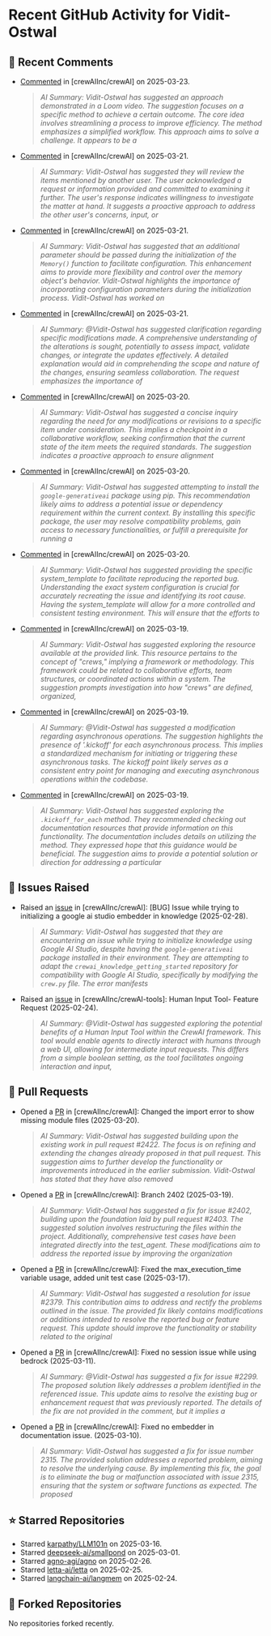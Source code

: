 # Recent GitHub Activity for Vidit-Ostwal

## 💬 Recent Comments
- [Commented](https://github.com/crewAIInc/crewAI/pull/2312#issuecomment-2746349906) in [crewAIInc/crewAI] on 2025-03-23.
  > *AI Summary: Vidit-Ostwal has suggested an approach demonstrated in a Loom video. The suggestion focuses on a specific method to achieve a certain outcome. The core idea involves streamlining a process to improve efficiency. The method emphasizes a simplified workflow. This approach aims to solve a challenge. It appears to be a*
- [Commented](https://github.com/crewAIInc/crewAI/pull/2312#issuecomment-2744298524) in [crewAIInc/crewAI] on 2025-03-21.
  > *AI Summary: Vidit-Ostwal has suggested they will review the items mentioned by another user. The user acknowledged a request or information provided and committed to examining it further. The user's response indicates willingness to investigate the matter at hand. It suggests a proactive approach to address the other user's concerns, input, or*
- [Commented](https://github.com/crewAIInc/crewAI/pull/2429#issuecomment-2744296725) in [crewAIInc/crewAI] on 2025-03-21.
  > *AI Summary: Vidit-Ostwal has suggested that an additional parameter should be passed during the initialization of the `Memory()` function to facilitate configuration. This enhancement aims to provide more flexibility and control over the memory object's behavior. Vidit-Ostwal highlights the importance of incorporating configuration parameters during the initialization process. Vidit-Ostwal has worked on*
- [Commented](https://github.com/crewAIInc/crewAI/issues/2055#issuecomment-2743665861) in [crewAIInc/crewAI] on 2025-03-21.
  > *AI Summary: @Vidit-Ostwal has suggested clarification regarding specific modifications made. A comprehensive understanding of the alterations is sought, potentially to assess impact, validate changes, or integrate the updates effectively. A detailed explanation would aid in comprehending the scope and nature of the changes, ensuring seamless collaboration. The request emphasizes the importance of*
- [Commented](https://github.com/crewAIInc/crewAI/pull/2265#issuecomment-2741133791) in [crewAIInc/crewAI] on 2025-03-20.
  > *AI Summary: Vidit-Ostwal has suggested a concise inquiry regarding the need for any modifications or revisions to a specific item under consideration. This implies a checkpoint in a collaborative workflow, seeking confirmation that the current state of the item meets the required standards. The suggestion indicates a proactive approach to ensure alignment*
- [Commented](https://github.com/crewAIInc/crewAI/issues/2421#issuecomment-2740100349) in [crewAIInc/crewAI] on 2025-03-20.
  > *AI Summary: Vidit-Ostwal has suggested attempting to install the `google-generativeai` package using pip. This recommendation likely aims to address a potential issue or dependency requirement within the current context. By installing this specific package, the user may resolve compatibility problems, gain access to necessary functionalities, or fulfill a prerequisite for running a*
- [Commented](https://github.com/crewAIInc/crewAI/issues/2417#issuecomment-2740019055) in [crewAIInc/crewAI] on 2025-03-20.
  > *AI Summary: Vidit-Ostwal has suggested providing the specific system_template to facilitate reproducing the reported bug. Understanding the exact system configuration is crucial for accurately recreating the issue and identifying its root cause. Having the system_template will allow for a more controlled and consistent testing environment. This will ensure that the efforts to*
- [Commented](https://github.com/crewAIInc/crewAI/issues/2406#issuecomment-2737664282) in [crewAIInc/crewAI] on 2025-03-19.
  > *AI Summary: Vidit-Ostwal has suggested exploring the resource available at the provided link. This resource pertains to the concept of "crews," implying a framework or methodology. This framework could be related to collaborative efforts, team structures, or coordinated actions within a system. The suggestion prompts investigation into how "crews" are defined, organized,*
- [Commented](https://github.com/crewAIInc/crewAI/issues/2406#issuecomment-2737661658) in [crewAIInc/crewAI] on 2025-03-19.
  > *AI Summary: @Vidit-Ostwal has suggested a modification regarding asynchronous operations. The suggestion highlights the presence of '.kickoff' for each asynchronous process. This implies a standardized mechanism for initiating or triggering these asynchronous tasks. The kickoff point likely serves as a consistent entry point for managing and executing asynchronous operations within the codebase.*
- [Commented](https://github.com/crewAIInc/crewAI/issues/2406#issuecomment-2737561006) in [crewAIInc/crewAI] on 2025-03-19.
  > *AI Summary: Vidit-Ostwal has suggested exploring the `.kickoff_for_each` method. They recommended checking out documentation resources that provide information on this functionality. The documentation includes details on utilizing the method. They expressed hope that this guidance would be beneficial. The suggestion aims to provide a potential solution or direction for addressing a particular*

## 🐛 Issues Raised
- Raised an [issue](https://github.com/crewAIInc/crewAI/issues/2255) in [crewAIInc/crewAI]: [BUG] Issue while trying to initializing a google ai studio embedder in knowledge (2025-02-28).
  > *AI Summary: Vidit-Ostwal has suggested that they are encountering an issue while trying to initialize knowledge using Google AI Studio, despite having the `google-generativeai` package installed in their environment. They are attempting to adapt the `crewai_knowledge_getting_started` repository for compatibility with Google AI Studio, specifically by modifying the `crew.py` file. The error manifests*
- Raised an [issue](https://github.com/crewAIInc/crewAI-tools/issues/223) in [crewAIInc/crewAI-tools]: Human Input Tool- Feature Request (2025-02-24).
  > *AI Summary: @Vidit-Ostwal has suggested exploring the potential benefits of a Human Input Tool within the CrewAI framework. This tool would enable agents to directly interact with humans through a web UI, allowing for intermediate input requests. This differs from a simple boolean setting, as the tool facilitates ongoing interaction and input,*

## 🚀 Pull Requests
- Opened a [PR](https://github.com/crewAIInc/crewAI/pull/2423) in [crewAIInc/crewAI]: Changed the import error to show missing module files (2025-03-20).
  > *AI Summary: Vidit-Ostwal has suggested building upon the existing work in pull request #2422. The focus is on refining and extending the changes already proposed in that pull request. This suggestion aims to further develop the functionality or improvements introduced in the earlier submission. Vidit-Ostwal has stated that they have also removed*
- Opened a [PR](https://github.com/crewAIInc/crewAI/pull/2408) in [crewAIInc/crewAI]: Branch 2402 (2025-03-19).
  > *AI Summary: Vidit-Ostwal has suggested a fix for issue #2402, building upon the foundation laid by pull request #2403. The suggested solution involves restructuring the files within the project. Additionally, comprehensive test cases have been integrated directly into the test_agent. These modifications aim to address the reported issue by improving the organization*
- Opened a [PR](https://github.com/crewAIInc/crewAI/pull/2388) in [crewAIInc/crewAI]: Fixed the max_execution_time variable usage, added unit test case (2025-03-17).
  > *AI Summary: Vidit-Ostwal has suggested a resolution for issue #2379. This contribution aims to address and rectify the problems outlined in the issue. The provided fix likely contains modifications or additions intended to resolve the reported bug or feature request. This update should improve the functionality or stability related to the original*
- Opened a [PR](https://github.com/crewAIInc/crewAI/pull/2337) in [crewAIInc/crewAI]: Fixed no session issue while using bedrock (2025-03-11).
  > *AI Summary: @Vidit-Ostwal has suggested a fix for issue #2299. The proposed solution likely addresses a problem identified in the referenced issue. This update aims to resolve the existing bug or enhancement request that was previously reported. The details of the fix are not provided in the comment, but it implies a*
- Opened a [PR](https://github.com/crewAIInc/crewAI/pull/2317) in [crewAIInc/crewAI]: Fixed no embedder in documentation issue. (2025-03-10).
  > *AI Summary: Vidit-Ostwal has suggested a fix for issue number 2315. The provided solution addresses a reported problem, aiming to resolve the underlying cause. By implementing this fix, the goal is to eliminate the bug or malfunction associated with issue 2315, ensuring that the system or software functions as expected. The proposed*

## ⭐ Starred Repositories
- Starred [karpathy/LLM101n](https://github.com/karpathy/LLM101n) on 2025-03-16.
- Starred [deepseek-ai/smallpond](https://github.com/deepseek-ai/smallpond) on 2025-03-01.
- Starred [agno-agi/agno](https://github.com/agno-agi/agno) on 2025-02-26.
- Starred [letta-ai/letta](https://github.com/letta-ai/letta) on 2025-02-25.
- Starred [langchain-ai/langmem](https://github.com/langchain-ai/langmem) on 2025-02-24.

## 🍴 Forked Repositories
No repositories forked recently.
